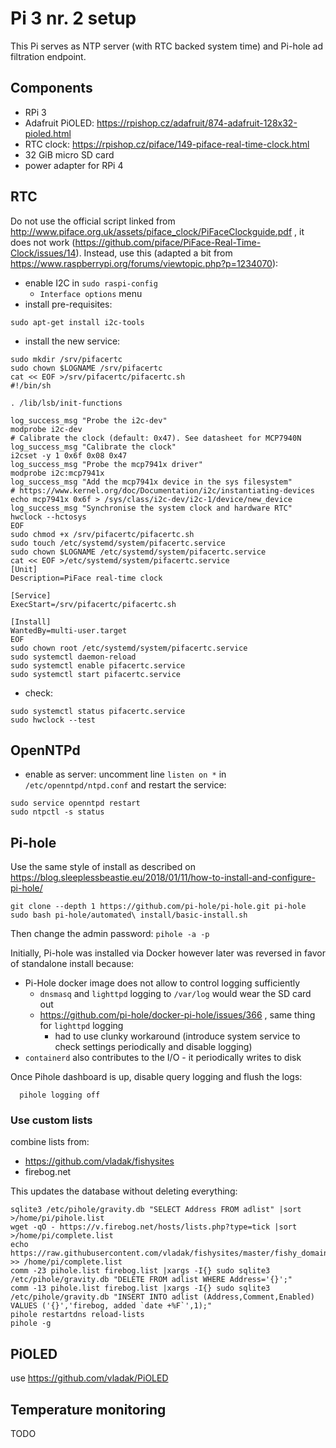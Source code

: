 # Pi 3 nr. 2 setup

This Pi serves as NTP server (with RTC backed system time) and Pi-hole ad filtration endpoint.

## Components

- RPi 3
- Adafruit PiOLED: https://rpishop.cz/adafruit/874-adafruit-128x32-pioled.html
- RTC clock: https://rpishop.cz/piface/149-piface-real-time-clock.html
- 32 GiB micro SD card
- power adapter for RPi 4

## RTC

Do not use the official script linked from http://www.piface.org.uk/assets/piface_clock/PiFaceClockguide.pdf , it does not work (https://github.com/piface/PiFace-Real-Time-Clock/issues/14). Instead, use this (adapted a bit from https://www.raspberrypi.org/forums/viewtopic.php?p=1234070):

- enable I2C in `sudo raspi-config`
  - `Interface options` menu
- install pre-requisites:
```
sudo apt-get install i2c-tools
```
- install the new service:
```
sudo mkdir /srv/pifacertc
sudo chown $LOGNAME /srv/pifacertc
cat << EOF >/srv/pifacertc/pifacertc.sh
#!/bin/sh

. /lib/lsb/init-functions

log_success_msg "Probe the i2c-dev"
modprobe i2c-dev
# Calibrate the clock (default: 0x47). See datasheet for MCP7940N
log_success_msg "Calibrate the clock"
i2cset -y 1 0x6f 0x08 0x47
log_success_msg "Probe the mcp7941x driver"
modprobe i2c:mcp7941x
log_success_msg "Add the mcp7941x device in the sys filesystem"
# https://www.kernel.org/doc/Documentation/i2c/instantiating-devices
echo mcp7941x 0x6f > /sys/class/i2c-dev/i2c-1/device/new_device
log_success_msg "Synchronise the system clock and hardware RTC"
hwclock --hctosys
EOF
sudo chmod +x /srv/pifacertc/pifacertc.sh
sudo touch /etc/systemd/system/pifacertc.service
sudo chown $LOGNAME /etc/systemd/system/pifacertc.service
cat << EOF >/etc/systemd/system/pifacertc.service
[Unit]
Description=PiFace real-time clock

[Service]
ExecStart=/srv/pifacertc/pifacertc.sh

[Install]
WantedBy=multi-user.target
EOF
sudo chown root /etc/systemd/system/pifacertc.service
sudo systemctl daemon-reload
sudo systemctl enable pifacertc.service
sudo systemctl start pifacertc.service
```
- check:
```
sudo systemctl status pifacertc.service
sudo hwclock --test
```

## OpenNTPd

- enable as server: uncomment line `listen on *` in `/etc/openntpd/ntpd.conf` and restart the service:
```
sudo service openntpd restart
sudo ntpctl -s status
```

## Pi-hole

Use the same style of install as described on https://blog.sleeplessbeastie.eu/2018/01/11/how-to-install-and-configure-pi-hole/

```
git clone --depth 1 https://github.com/pi-hole/pi-hole.git pi-hole
sudo bash pi-hole/automated\ install/basic-install.sh
```

Then change the admin password: `pihole -a -p`

Initially, Pi-hole was installed via Docker however later was reversed in favor of standalone install because:
  - Pi-Hole docker image does not allow to control logging sufficiently
    - `dnsmasq` and `lighttpd` logging to `/var/log` would wear the SD card out
    - https://github.com/pi-hole/docker-pi-hole/issues/366 , same thing for `lighttpd` logging
      - had to use clunky workaround (introduce system service to check settings periodically and disable logging)
  - `containerd` also contributes to the I/O - it periodically writes to disk

Once Pihole dashboard is up, disable query logging and flush the logs:
```
  pihole logging off
```

### Use custom lists

combine lists from:
  - https://github.com/vladak/fishysites
  - firebog.net

This updates the database without deleting everything:
```
sqlite3 /etc/pihole/gravity.db "SELECT Address FROM adlist" |sort >/home/pi/pihole.list
wget -qO - https://v.firebog.net/hosts/lists.php?type=tick |sort >/home/pi/complete.list
echo https://raw.githubusercontent.com/vladak/fishysites/master/fishy_domains.txt >> /home/pi/complete.list
comm -23 pihole.list firebog.list |xargs -I{} sudo sqlite3 /etc/pihole/gravity.db "DELETE FROM adlist WHERE Address='{}';"
comm -13 pihole.list firebog.list |xargs -I{} sudo sqlite3 /etc/pihole/gravity.db "INSERT INTO adlist (Address,Comment,Enabled) VALUES ('{}','firebog, added `date +%F`',1);"
pihole restartdns reload-lists
pihole -g
```

## PiOLED

use https://github.com/vladak/PiOLED

## Temperature monitoring

TODO
